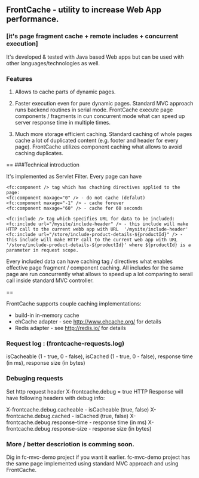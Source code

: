 
## FrontCache - utility to increase Web App performance.

### [it's page fragment cache + remote includes + concurrent execution]

It's developed & tested with Java based Web apps but can be used with other languages/technologies as well. 

### Features

1. Allows to cache parts of dynamic pages.

2. Faster execution even for pure dynamic pages.
   Standard MVC approach runs backend routines in serial mode.
   FrontCache execute page components / fragments in cun concurrent mode what can speed up server response time in multiple times.
   
3. Much more storage efficient caching. 
   Standard caching of whole pages cache a lot of duplicated content (e.g. footer and header for every page).
   FrontCache utilizes component caching what allows to avoid caching duplicates. 

==
###Technical introduction

It's implemented as Servlet Filter.
Every page can have 
```
<fc:component /> tag which has chaching directives applied to the page:
<fc:component maxage="0" /> - do not cache (defalut)
<fc:component maxage="-1" /> - cache forever
<fc:component maxage="60" /> - cache for 60 seconds
```
```
<fc:include /> tag which specifies URL for data to be included:
<fc:include url="/mysite/include-header" /> - this include will make HTTP call to the current webb app with URL  '/mysite/include-header'
<fc:include url="/store/include-product-details-${productId}" /> - this include will make HTTP call to the current web app with URL '/store/include-product-details-${productId}' where ${productId} is a parameter in request scope.
```

Every included data can have caching tag / directives what enables effective page fragment / component caching.
All includes for the same page are run concurrently what allows to speed up a lot comparing to serail call inside standard MVC controller.

==

FrontCache supports couple caching implementations:
- build-in in-memory cache 
- ehCache adapter - see http://www.ehcache.org/ for details
- Redis adapter - see http://redis.io/ for details
 

### Request log : (frontcache-requests.log)
 isCacheable (1 - true, 0 - false), isCached  (1 - true, 0 - false), response time (in ms), response size (in bytes)
 
### Debuging requests 
Set http request header X-frontcache.debug = true
HTTP Response will have following headers with debug info:

X-frontcache.debug.cacheable - isCacheable (true, false)
X-frontcache.debug.cached - isCached  (true, false)
X-frontcache.debug.response-time - response time (in ms)
X-frontcache.debug.response-size - response size (in bytes)

 
### More / better descriotion is comming soon. 
Dig in fc-mvc-demo project if you want it earlier. fc-mvc-demo project has the same page implemented using standard MVC approach and using FrontCache.
